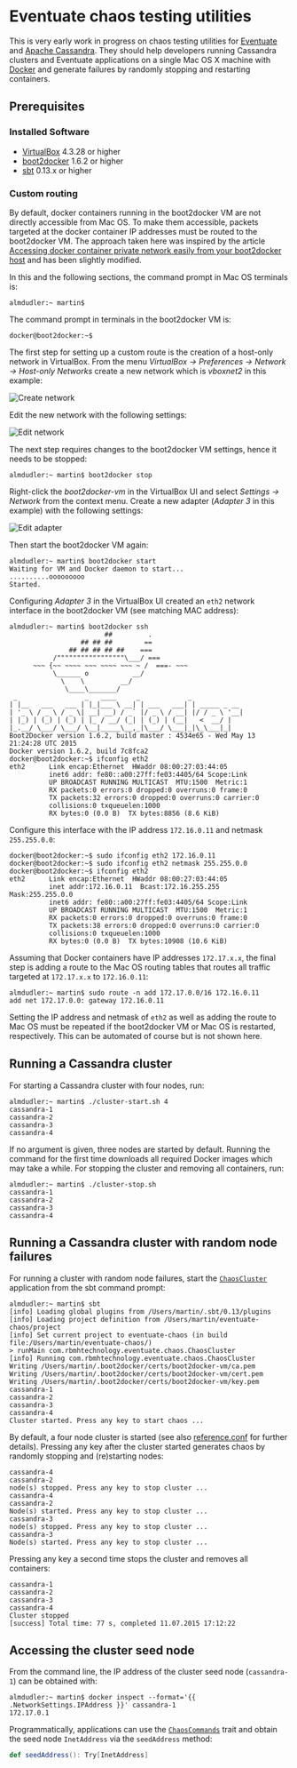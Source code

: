 Eventuate chaos testing utilities
=================================

This is very early work in progress on chaos testing utilities for [Eventuate](https://github.com/RBMHTechnology/eventuate) and [Apache Cassandra](http://cassandra.apache.org/). They should help developers running Cassandra clusters and Eventuate applications on a single Mac OS X machine with [Docker](https://www.docker.com/) and generate failures by randomly stopping and restarting containers.

Prerequisites
-------------

### Installed Software

- [VirtualBox](https://www.virtualbox.org/wiki/Downloads) 4.3.28 or higher
- [boot2docker](http://boot2docker.io/) 1.6.2 or higher
- [sbt](http://www.scala-sbt.org/download.html) 0.13.x or higher

### Custom routing

By default, docker containers running in the boot2docker VM are not directly accessible from Mac OS. To make them accessible, packets targeted at the docker container IP addresses must be routed to the boot2docker VM. The approach taken here was inspired by the article [Accessing docker container private network easily from your boot2docker host](http://ispyker.blogspot.de/2014/04/accessing-docker-container-private.html) and has been slightly modified.

In this and the following sections, the command prompt in Mac OS terminals is:

    almdudler:~ martin$

The command prompt in terminals in the boot2docker VM is:

    docker@boot2docker:~$

The first step for setting up a custom route is the creation of a host-only network in VirtualBox. From the menu *VirtualBox -> Preferences -> Network -> Host-only Networks* create a new network which is *vboxnet2* in this example:

![Create network](img/vbox-1.png)

Edit the new network with the following settings:

![Edit network](img/vbox-2.png)

The next step requires changes to the boot2docker VM settings, hence it needs to be stopped:

    almdudler:~ martin$ boot2docker stop

Right-click the *boot2docker-vm* in the VirtualBox UI and select *Settings -> Network* from the context menu. Create a new adapter (*Adapter 3* in this example) with the following settings:

![Edit adapter](img/vbox-3.png)

Then start the boot2docker VM again:

    almdudler:~ martin$ boot2docker start
    Waiting for VM and Docker daemon to start...
    ..........ooooooooo
    Started.

Configuring *Adapter 3* in the VirtualBox UI created an `eth2` network interface in the boot2docker VM (see matching MAC address): 

    almdudler:~ martin$ boot2docker ssh
                            ##         .
                      ## ## ##        ==
                   ## ## ## ## ##    ===
               /"""""""""""""""""\___/ ===
          ~~~ {~~ ~~~~ ~~~ ~~~~ ~~~ ~ /  ===- ~~~
               \______ o           __/
                 \    \         __/
                  \____\_______/
     _                 _   ____     _            _
    | |__   ___   ___ | |_|___ \ __| | ___   ___| | _____ _ __
    | '_ \ / _ \ / _ \| __| __) / _` |/ _ \ / __| |/ / _ \ '__|
    | |_) | (_) | (_) | |_ / __/ (_| | (_) | (__|   <  __/ |
    |_.__/ \___/ \___/ \__|_____\__,_|\___/ \___|_|\_\___|_|
    Boot2Docker version 1.6.2, build master : 4534e65 - Wed May 13 21:24:28 UTC 2015
    Docker version 1.6.2, build 7c8fca2
    docker@boot2docker:~$ ifconfig eth2
    eth2      Link encap:Ethernet  HWaddr 08:00:27:03:44:05  
              inet6 addr: fe80::a00:27ff:fe03:4405/64 Scope:Link
              UP BROADCAST RUNNING MULTICAST  MTU:1500  Metric:1
              RX packets:0 errors:0 dropped:0 overruns:0 frame:0
              TX packets:32 errors:0 dropped:0 overruns:0 carrier:0
              collisions:0 txqueuelen:1000 
              RX bytes:0 (0.0 B)  TX bytes:8856 (8.6 KiB)
    
Configure this interface with the IP address `172.16.0.11` and netmask `255.255.0.0`:

    docker@boot2docker:~$ sudo ifconfig eth2 172.16.0.11
    docker@boot2docker:~$ sudo ifconfig eth2 netmask 255.255.0.0
    docker@boot2docker:~$ ifconfig eth2
    eth2      Link encap:Ethernet  HWaddr 08:00:27:03:44:05  
              inet addr:172.16.0.11  Bcast:172.16.255.255  Mask:255.255.0.0
              inet6 addr: fe80::a00:27ff:fe03:4405/64 Scope:Link
              UP BROADCAST RUNNING MULTICAST  MTU:1500  Metric:1
              RX packets:0 errors:0 dropped:0 overruns:0 frame:0
              TX packets:38 errors:0 dropped:0 overruns:0 carrier:0
              collisions:0 txqueuelen:1000 
              RX bytes:0 (0.0 B)  TX bytes:10908 (10.6 KiB)

Assuming that Docker containers have IP addresses `172.17.x.x`, the final step is adding a route to the Mac OS routing tables that routes all traffic targeted at `172.17.x.x` to `172.16.0.11`: 

    almdudler:~ martin$ sudo route -n add 172.17.0.0/16 172.16.0.11
    add net 172.17.0.0: gateway 172.16.0.11

Setting the IP address and netmask of `eth2` as well as adding the route to Mac OS must be repeated if the boot2docker VM or Mac OS is restarted, respectively. This can be automated of course but is not shown here.

Running a Cassandra cluster
---------------------------

For starting a Cassandra cluster with four nodes, run:

    almdudler:~ martin$ ./cluster-start.sh 4
    cassandra-1
    cassandra-2
    cassandra-3
    cassandra-4

If no argument is given, three nodes are started by default. Running the command for the first time downloads all required Docker images which may take a while. For stopping the cluster and removing all containers, run: 
 
    almdudler:~ martin$ ./cluster-stop.sh 
    cassandra-1
    cassandra-2
    cassandra-3
    cassandra-4

Running a Cassandra cluster with random node failures
-----------------------------------------------------

For running a cluster with random node failures, start the [`ChaosCluster`](https://github.com/RBMHTechnology/eventuate-chaos/blob/master/src/main/scala/com/rbmhtechnology/eventuate/chaos/ChaosCluster.scala) application from the sbt command prompt:

    almdudler:~ martin$ sbt
    [info] Loading global plugins from /Users/martin/.sbt/0.13/plugins
    [info] Loading project definition from /Users/martin/eventuate-chaos/project
    [info] Set current project to eventuate-chaos (in build file:/Users/martin/eventuate-chaos/)
    > runMain com.rbmhtechnology.eventuate.chaos.ChaosCluster
    [info] Running com.rbmhtechnology.eventuate.chaos.ChaosCluster 
    Writing /Users/martin/.boot2docker/certs/boot2docker-vm/ca.pem
    Writing /Users/martin/.boot2docker/certs/boot2docker-vm/cert.pem
    Writing /Users/martin/.boot2docker/certs/boot2docker-vm/key.pem
    cassandra-1
    cassandra-2
    cassandra-3
    cassandra-4
    Cluster started. Press any key to start chaos ...

By default, a four node cluster is started (see also [reference.conf](https://github.com/RBMHTechnology/eventuate-chaos/blob/master/src/main/resources/reference.conf) for further details). Pressing any key after the cluster started generates chaos by randomly stopping and (re)starting nodes: 

    cassandra-4
    cassandra-2
    node(s) stopped. Press any key to stop cluster ...
    cassandra-4
    cassandra-2
    Node(s) started. Press any key to stop cluster ...
    cassandra-3
    node(s) stopped. Press any key to stop cluster ...
    cassandra-3
    Node(s) started. Press any key to stop cluster ...

Pressing any key a second time stops the cluster and removes all containers:

    cassandra-1
    cassandra-2
    cassandra-3
    cassandra-4
    Cluster stopped
    [success] Total time: 77 s, completed 11.07.2015 17:12:22

Accessing the cluster seed node
-------------------------------

From the command line, the IP address of the cluster seed node (`cassandra-1`) can be obtained with: 

    almdudler:~ martin$ docker inspect --format='{{ .NetworkSettings.IPAddress }}' cassandra-1
    172.17.0.1

Programmatically, applications can use the [`ChaosCommands`](https://github.com/RBMHTechnology/eventuate-chaos/blob/master/src/main/scala/com/rbmhtechnology/eventuate/chaos/ChaosCluster.scala) trait and obtain the seed node `InetAddress` via the `seedAddress` method: 

```scala
def seedAddress(): Try[InetAddress]
```
